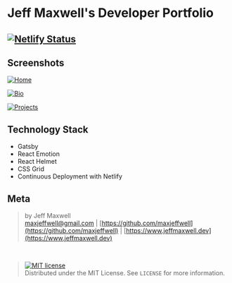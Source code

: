 # Jeff Maxwell's Developer Portfolio

## [![Netlify Status](https://api.netlify.com/api/v1/badges/54a79ae3-eb7d-47a5-b7a0-ece69d629199/deploy-status)](https://app.netlify.com/sites/jovial-chandrasekhar-b8b6b4/deploys)&nbsp;

## Screenshots

[![Home](https://i.gyazo.com/48e97ab602636db45a32a882876a32d5.png)](https://gyazo.com/48e97ab602636db45a32a882876a32d5)

[![Bio](https://i.gyazo.com/2b28b3bae23de9f12e2b53439cb638d4.png)](https://gyazo.com/2b28b3bae23de9f12e2b53439cb638d4)

[![Projects](https://i.gyazo.com/f69c5433c0c23028e6ea040163c99c8e.png)](https://gyazo.com/f69c5433c0c23028e6ea040163c99c8e)

## Technology Stack

* Gatsby
* React Emotion
* React Helmet
* CSS Grid
* Continuous Deployment with Netlify

## Meta

>by Jeff Maxwell <br>[maxjeffwell@gmail.com](mailto:maxjeffwell@gmail.com) |
[https://github.com/maxjeffwell](https://github.com/maxjeffwell) | [https://www.jeffmaxwell.dev](https://www.jeffmaxwell.dev)
<br>

>[![MIT license](https://img.shields.io/badge/License-MIT-blue.svg)](https://lbesson.mit-license.org/)
<br>Distributed under the MIT License.
See ``LICENSE`` for more information.





